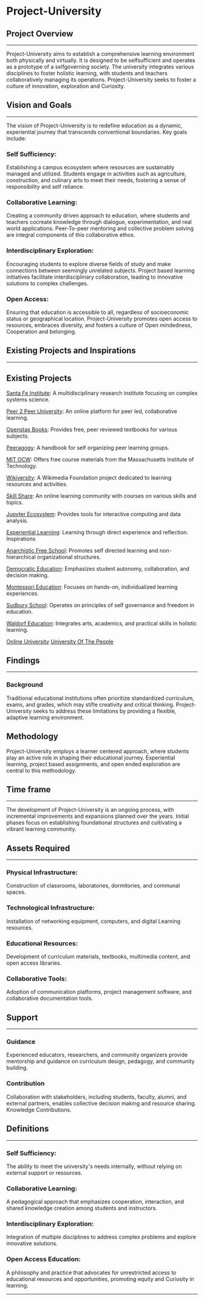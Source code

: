 # Project-University

## Project Overview
---
Project-University aims to establish a comprehensive learning environment both physically and virtually.
It is designed to be selfsufficient and operates as a prototype of a selfgoverning society.
The university integrates various disciplines to foster holistic learning, with students and teachers collaboratively managing its operations.
Project-University seeks to foster a culture of innovation, exploration and Curiosity.


## Vision and Goals
---
The vision of Project-University is to redefine education as a dynamic, experiential journey that transcends conventional boundaries. 
Key goals include:
### Self Sufficiency: 
Establishing a campus ecosystem where resources are sustainably managed and utilized. Students engage in activities such as agriculture, construction, and culinary arts to meet their needs, fostering a sense of responsibility and self reliance.

### Collaborative Learning: 
Creating a community driven approach to education, where students and teachers cocreate knowledge through dialogue, experimentation, and real world applications. 
Peer-To-peer mentoring and collective problem solving are integral components of this collaborative ethos.

### Interdisciplinary Exploration: 
Encouraging students to explore diverse fields of study and make connections between seemingly unrelated subjects. 
Project based learning initiatives facilitate interdisciplinary collaboration, leading to innovative solutions to complex challenges.

### Open Access: 
Ensuring that education is accessible to all, regardless of socioeconomic status or geographical location. 
Project-University promotes open access to resources, embraces diversity, and fosters a culture of Open mindedness, Cooperation and belonging.


## Existing Projects and Inspirations
---
## Existing Projects

[Santa Fe Institute](https://www.santafe.edu/): A multidisciplinary research institute focusing on complex systems science.

[Peer 2 Peer University](https://www.p2pu.org/en/): An online platform for peer led, collaborative learning.

[Openstax Books](https://openstax.org/): Provides free, peer reviewed textbooks for 
various subjects.

[Peeragogy](https://peeragogy.org/): A handbook for self organizing peer learning groups.

[MIT OCW](https://ocw.mit.edu/): Offers free course materials from the Massachusetts Institute of Technology.

[Wikiversity](https://en.wikiversity.org/wiki/Wikiversity:Main_Page): A Wikimedia Foundation project dedicated to learning resources and activities.

[Skill Share](https://www.skillshare.com/en/): An online learning community with courses on various skills and topics.

[Jupyter Ecosystem](https://jupyter.org/): Provides tools for interactive computing and data analysis.

[Experiential Learning](https://en.wikipedia.org/wiki/Experiential_learning): Learning through direct experience and reflection.
Inspirations

[Anarchistic Free School](https://en.wikipedia.org/wiki/Anarchistic_free_school): Promotes self directed learning and non-hierarchical organizational structures.

[Democratic Education](https://en.wikipedia.org/wiki/Democratic_education): Emphasizes student autonomy, collaboration, and decision making.

[Montessori Education](https://en.wikipedia.org/wiki/Montessori_education): Focuses on hands-on, individualized learning experiences.

[Sudbury School](https://en.wikipedia.org/wiki/Sudbury_school): Operates on principles of self governance and freedom in education.

[Waldorf Education](https://en.wikipedia.org/wiki/Waldorf_education): Integrates arts, academics, and practical skills in holistic learning.

[Online University](https://en.wikipedia.org/wiki/Online_university)
	[University Of The People](https://en.wikipedia.org/wiki/University_of_the_People)


## Findings
---
### Background
Traditional educational institutions often prioritize standardized curriculum, exams, and grades, which may stifle creativity and critical thinking. 
Project-University seeks to address these limitations by providing a flexible, adaptive
learning environment.


## Methodology
Project-University employs a learner centered approach, where students play an active role in shaping their educational journey. Experiential learning, project based assignments, and open ended exploration are central to this methodology.


## Time frame
---
The development of Project-University is an ongoing process, with incremental improvements and expansions planned over the years. 
Initial phases focus on establishing foundational structures and cultivating a vibrant learning community.


## Assets Required
---
### Physical Infrastructure: 
Construction of classrooms, laboratories, dormitories, and communal spaces.

### Technological Infrastructure: 
Installation of networking equipment, computers, and digital Learning resources.

### Educational Resources: 
Development of curriculum materials, textbooks, multimedia content, and open access libraries.

### Collaborative Tools: 
Adoption of communication platforms, project management software, and collaborative documentation tools.


## Support
---
### Guidance
Experienced educators, researchers, and community organizers provide mentorship and
guidance on curriculum design, pedagogy, and community building.

### Contribution
Collaboration with stakeholders, including students, faculty, alumni, and external partners, enables collective decision making and resource sharing.
Knowledge Contributions.  


## Definitions
---
### Self Sufficiency: 
The ability to meet the university's needs internally, without relying on external support or resources.

### Collaborative Learning: 
A pedagogical approach that emphasizes cooperation, interaction, and shared knowledge creation among students and instructors.

### Interdisciplinary Exploration: 
Integration of multiple disciplines to address complex problems and explore innovative solutions.

### Open Access Education: 
A philosophy and practice that advocates for unrestricted access to educational resources and opportunities, promoting equity and Curiosity in learning.

---
